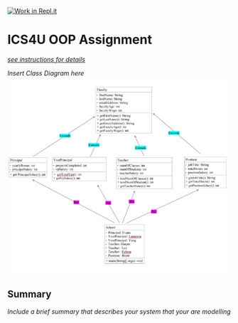 [![Work in Repl.it](https://classroom.github.com/assets/work-in-replit-14baed9a392b3a25080506f3b7b6d57f295ec2978f6f33ec97e36a161684cbe9.svg)](https://classroom.github.com/online_ide?assignment_repo_id=4829218&assignment_repo_type=AssignmentRepo)
# ICS4U OOP Assignment

[*see instructions for details*](Instructions.md)

*Insert Class Diagram here*  

![Class Diagram](https://github.com/SACHSTech/oop-assignment-tiff-l/blob/main/OOPClassDiagram.png)

## Summary
*Include a brief summary that describes your system that your are modelling*




